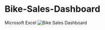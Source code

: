 # Bike-Sales-Dashboard
Microsoft Excel
![Bike Sales Dashboard](https://user-images.githubusercontent.com/116115969/210613317-d351b136-0a20-45c1-a60c-c05aea1bf385.png)
